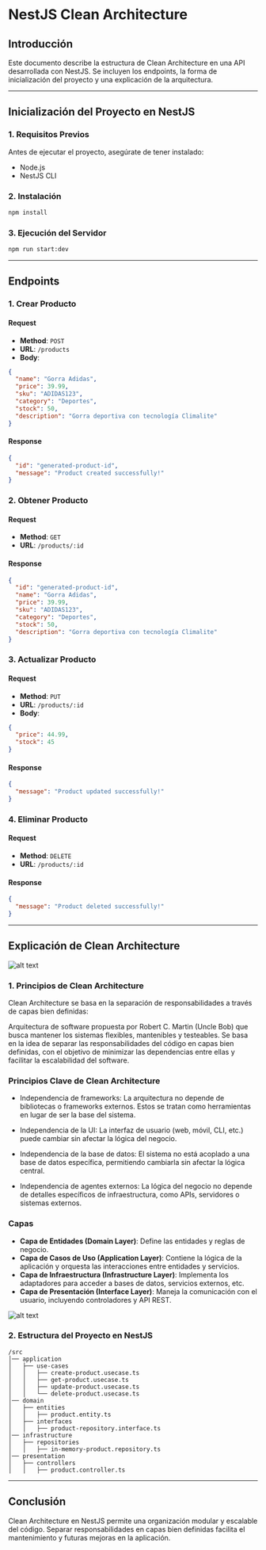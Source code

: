 # NestJS Clean Architecture

## Introducción
Este documento describe la estructura de Clean Architecture en una API desarrollada con NestJS. Se incluyen los endpoints, la forma de inicialización del proyecto y una explicación de la arquitectura.

---

## Inicialización del Proyecto en NestJS

### 1. Requisitos Previos
Antes de ejecutar el proyecto, asegúrate de tener instalado:
- Node.js
- NestJS CLI

### 2. Instalación
```sh
npm install
```

### 3. Ejecución del Servidor
```sh
npm run start:dev
```

---

## Endpoints

### 1. Crear Producto
#### **Request**
- **Method**: `POST`
- **URL**: `/products`
- **Body**:
```json
{
  "name": "Gorra Adidas",
  "price": 39.99,
  "sku": "ADIDAS123",
  "category": "Deportes",
  "stock": 50,
  "description": "Gorra deportiva con tecnología Climalite"
}
```

#### **Response**
```json
{
  "id": "generated-product-id",
  "message": "Product created successfully!"
}
```

### 2. Obtener Producto
#### **Request**
- **Method**: `GET`
- **URL**: `/products/:id`

#### **Response**
```json
{
  "id": "generated-product-id",
  "name": "Gorra Adidas",
  "price": 39.99,
  "sku": "ADIDAS123",
  "category": "Deportes",
  "stock": 50,
  "description": "Gorra deportiva con tecnología Climalite"
}
```

### 3. Actualizar Producto
#### **Request**
- **Method**: `PUT`
- **URL**: `/products/:id`
- **Body**:
```json
{
  "price": 44.99,
  "stock": 45
}
```

#### **Response**
```json
{
  "message": "Product updated successfully!"
}
```

### 4. Eliminar Producto
#### **Request**
- **Method**: `DELETE`
- **URL**: `/products/:id`

#### **Response**
```json
{
  "message": "Product deleted successfully!"
}
```

---

## Explicación de Clean Architecture

![alt text](image.png)

### 1. Principios de Clean Architecture
Clean Architecture se basa en la separación de responsabilidades a través de capas bien definidas:


Arquitectura de software propuesta por Robert C. Martin (Uncle Bob) que busca mantener los sistemas flexibles, mantenibles y testeables. Se basa en la idea de separar las responsabilidades del código en capas bien definidas, con el objetivo de minimizar las dependencias entre ellas y facilitar la escalabilidad del software.

### Principios Clave de Clean Architecture
- Independencia de frameworks: La arquitectura no depende de bibliotecas o frameworks externos. Estos se tratan como herramientas en lugar de ser la base del sistema.

- Independencia de la UI: La interfaz de usuario (web, móvil, CLI, etc.) puede cambiar sin afectar la lógica del negocio.

- Independencia de la base de datos: El sistema no está acoplado a una base de datos específica, permitiendo cambiarla sin afectar la lógica central.

- Independencia de agentes externos: La lógica del negocio no depende de detalles específicos de infraestructura, como APIs, servidores o sistemas externos.

### Capas

- **Capa de Entidades (Domain Layer)**: Define las entidades y reglas de negocio.
- **Capa de Casos de Uso (Application Layer)**: Contiene la lógica de la aplicación y orquesta las interacciones entre entidades y servicios.
- **Capa de Infraestructura (Infrastructure Layer)**: Implementa los adaptadores para acceder a bases de datos, servicios externos, etc.
- **Capa de Presentación (Interface Layer)**: Maneja la comunicación con el usuario, incluyendo controladores y API REST.

![alt text](image-1.png)

### 2. Estructura del Proyecto en NestJS

```
/src
│── application
│   ├── use-cases
│   │   ├── create-product.usecase.ts
│   │   ├── get-product.usecase.ts
│   │   ├── update-product.usecase.ts
│   │   └── delete-product.usecase.ts
│── domain
│   ├── entities
│   │   ├── product.entity.ts
│   ├── interfaces
│   │   ├── product-repository.interface.ts
│── infrastructure
│   ├── repositories
│   │   ├── in-memory-product.repository.ts
│── presentation
│   ├── controllers
│   │   ├── product.controller.ts
```

---

## Conclusión
Clean Architecture en NestJS permite una organización modular y escalable del código. Separar responsabilidades en capas bien definidas facilita el mantenimiento y futuras mejoras en la aplicación.

